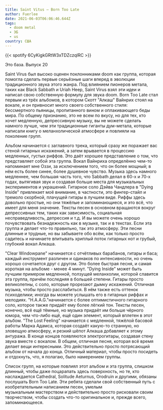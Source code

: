 ```yaml
---
title: Saint Vitus — Born Too Late
author: Fuerlee
date: 2021-06-03T06:06:46.644Z
tags:
  - doom metal
  - ЭБ
  - us
country: США
---
```

{{< spotify 6CyKigkGRtW3xTDZczqlRC >}}

Это база. Выпуск 20



Saint Virus был высоко оценен поклонниками doom как группа, которая помогла сделать первые серьёзные шаги вперед в эволюции традиционного звука этого жанра. Под влиянием пионеров метала, таких как Black Sabbath и Uriah Heep, Saint Virus взял эти идеи и написал свою собственную формулу для звука doom. Born Too Late стал первым из трёх альбомов, в котором Скотт "Алкаш" Вайнрих стоял на вокале, и он привносит много своего собственного стиля: бессмертного пьяницы, пропитанного вином и оплакивающего беды мира. По общему признанию, это не всем по вкусу, но для тех, кто хочет медленную, депрессивную музыку, вы не можете сделать намного лучше, чем эти традиционные гиганты дум-метала, которые написали книгу о меланхолической атмосфере и повлияли на поколение групп.



Альбом начинается с заглавного трека, который сразу же поражает вас стеной гитарных искажений, а затем врывается в процессию медленных, густых риффов. Это даёт хорошее представление о том, что представляет собой эта группа. Вокал Вайнриха определённо чем-то напоминает мне Оззи, за исключением того, что он более мощный; в нём есть более синее, более душевное чувство. Музыка здесь намного медленнее, чем большая часть того, что Sabbath делал в 60-х и 70-х годах, вытягивая звук и создавая больше места для музыкальных экспериментов и украшений. Гитарное соло Дэйва Чандлера в "Dying Inside" привлекает моё внимание, в частности, это фингер-стайл и тремоло скорбной, плачущей гитары в лучшем виде. Риффы здесь довольно простые, но они тяжёлые и запоминающиеся, и это всё, что имеет для меня значение. Тексты песен в основном вращаются вокруг депрессивных тем, таких как зависимость, социальная несправедливость, депрессия и т.д. И вы можете очень хорошо почувствовать безнадежность как в музыке, так и в текстах. Если эта группа и делает что-то правильно, так это атмосферу. Эти песни длинные и трудные, но вы забываете обо всём, как только просто садитесь и начинаете впитывать хриплый поток гитарных нот и грубый, глубокий вокал Алкаша.



"Clear Windowpane" начинается с отчётливых барабанов, гитары и баса; каждый инструмент различен и одинаков по интенсивности, но очень хорошо сочетается друг с другом. Это более быстрая песня, и самая короткая на альбоме - менее 4 минут. "Dying Inside" может быть лучшим примером медленной, ползущей меланхолии, которой славится эта группа, причём последняя в большей степени. Гитары просто великолепны, с соло, которые прорезают дымку искажений. Отличная музыка, чтобы просто расслабиться. В нём также есть оттенок психоделики; иногда вы можете услышать его в гитарных риффах и мелодиях. "H.A.A.G."начинается с более оптимистичного гитарного соло, которое также придаёт ему более лёгкий тон. Тексты песен, конечно, всё ещё тёмные, но музыка придаёт им больше чёрного юмора, чем что-либо ещё, ещё один элемент, который вплетен в этот альбом. "The Lost Feeling" начинается с медленной, тяжёлой басовой работы Марка Адамса, которая создаёт какую-то странную, но зловещую атмосферу, и резкий шёпот Алкаша добавляет к этому антуража. В конце концов появляются электрогитары, создавая стену звука вместе с вокалом. В общем, отличная песня, которая всё время делает вещи интересными. Это действительно просто потрясающий альбом от начала до конца. Отличный материал, чтобы просто посидеть и отдохнуть, что, я полагаю, было намерением группы.



Список групп, на которые повлиял этот альбом и эта группа, слишком длинный, чтобы даже поцарапать здесь поверхность, но те, кто наслаждается Cathedral, Solitude Aeturnus, Orodruin и другими, обязаны послушать Born Too Late. Эти ребята сделали свой собственный путь с изобретательным написанием песен, умелым музыкальным мастерством и действительно просто рисковали своим творчеством, чтобы создать что-то оригинальное и, прежде всего, запоминающееся.